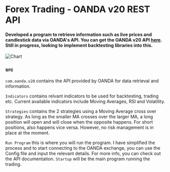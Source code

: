 # Forex Trading - OANDA v20 REST API

#### Developed a program to retrieve information such as live prices and candlestick data via OANDA's API. You can get the OANDA v20 API [here](https://github.com/oanda/v20-java). Still in progress, looking to implement backtesting libraries into this.
![Chart](https://www.tradingview.com/x/jNxLxklf)

###

### src 
`com.oanda.v20` contains the API provided by OANDA for data retrieval and information. 

`Indicators` contains relvant indicators to be used for backtesting, trading etc. Current available indicators include Moving Averages, RSI and Volatility.

`Strategies` contains the 2 strategies using a Moving Average cross over strategy. As long as the smaller MA crosses over the larger MA, a long position will open and will close when the opposite happens. For short positions, also happens vice versa. However, no risk management is in place at the moment.

`Run Program` this is where you will run the program. I have simplified the process and to start connecting to the OANDA exchange, you can use the Config file and input the relevant details. For more info, you can check out the API documentation. `Startup` will be the main program running the trading.


